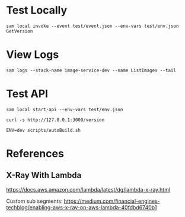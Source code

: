 # Test Locally

```
sam local invoke --event test/event.json --env-vars test/env.json GetVersion
```

# View Logs

```
sam logs --stack-name image-service-dev --name ListImages --tail
```

# Test API

```
sam local start-api --env-vars test/env.json
```

```
curl -s http://127.0.0.1:3000/version
```

```
ENV=dev scripts/autoBuild.sh
```

# References

## X-Ray With Lambda

https://docs.aws.amazon.com/lambda/latest/dg/lambda-x-ray.html

Custom sub segments:
https://medium.com/financial-engines-techblog/enabling-aws-x-ray-on-aws-lambda-40fdbd6740b1
